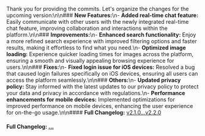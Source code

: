 Thank you for providing the commits. Let's organize the changes for the upcoming version:\n\n### **New Features:**\n- **Added real-time chat feature:** Easily communicate with other users with the newly integrated real-time chat feature, improving collaboration and interactions within the platform.\n\n### **Improvements:**\n- **Enhanced search functionality:** Enjoy a more refined search experience with improved filtering options and faster results, making it effortless to find what you need.\n- **Optimized image loading:** Experience quicker loading times for images across the platform, ensuring a smooth and visually appealing browsing experience for users.\n\n### **Fixes:**\n- **Fixed login issue for iOS devices:** Resolved a bug that caused login failures specifically on iOS devices, ensuring all users can access the platform seamlessly.\n\n### **Others:**\n- **Updated privacy policy:** Stay informed with the latest updates to our privacy policy to protect your data and privacy in accordance with regulations.\n- **Performance enhancements for mobile devices:** Implemented optimizations for improved performance on mobile devices, enhancing the user experience for on-the-go usage.\n\n#### **Full Changelog:** [v2.1.0...v2.2.0](https://github.com/your-repo/compare/v2.1.0...v2.2.0)

#### **Full Changelog:** [...](https://github.com/mediar-ai/screenpipe/compare/...)


